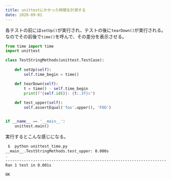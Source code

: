 ```yaml
---
title: unittestにかかった時間を計測する
date: 2020-09-01
---
```




各テストの前には`setUp()`が実行され、テストの後に`tearDown()`が実行される。なのでその前後で`time()`を呼んで、その差分を表示させる。

```python
from time import time
import unittest

class TestStringMethods(unittest.TestCase):
    
    def setUp(self):
        self.time_begin = time()

    def tearDown(self):
        t = time() - self.time_begin
        print(f"{self.id()}: {t:.3f}s")
        
    def test_upper(self):
        self.assertEqual('foo'.upper(), 'FOO')


if __name__ == '__main__':
    unittest.main()
```

実行するとこんな感じになる。

```sh
 $  python unittest_time.py
__main__.TestStringMethods.test_upper: 0.000s
.
----------------------------------------------------------------------
Ran 1 test in 0.001s

OK
```
